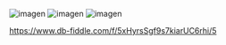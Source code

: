 ![imagen](https://user-images.githubusercontent.com/125598881/235227300-b7dcba70-392a-4f91-a474-13479d5b75b0.png)
![imagen](https://user-images.githubusercontent.com/125598881/235227558-24e7c127-899a-44d1-9c41-c9b7afc2ae28.png)
![imagen](https://user-images.githubusercontent.com/125598881/235228729-6ce49c58-e36a-4e1d-85be-cd58278c8a6e.png)

https://www.db-fiddle.com/f/5xHyrsSgf9s7kiarUC6rhi/5
